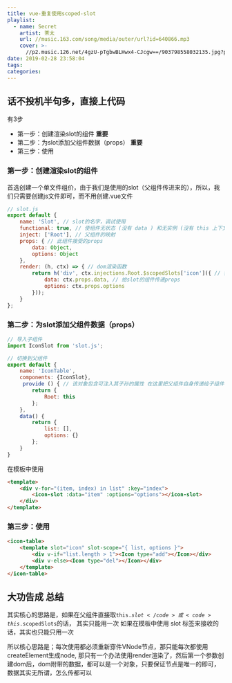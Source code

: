 ```yaml
---
title: vue-重复使用scoped-slot
playlist:
  - name: Secret
    artist: 茶太
    url: //music.163.com/song/media/outer/url?id=640866.mp3
    cover: >-
      //p2.music.126.net/4gzU-pTgbwBLHwx4-CJcgw==/903798558032135.jpg?param=90y90
date: 2019-02-28 23:58:04
tags:
categories:
---
```




<!-- more -->

## 话不投机半句多，直接上代码

有3步
* 第一步：创建渲染slot的组件 **重要**
* 第二步：为slot添加父组件数据（props） **重要**
* 第三步：使用

### 第一步：创建渲染slot的组件 
首选创建一个单文件组价，由于我们是使用的slot（父组件传进来的），所以，我们只需要创建js文件即可，而不用创建.vue文件
```js
// slot.js
export default {
    name: 'Slot', // slot的名字，调试使用
    functional: true, // 使组件无状态 (没有 data ) 和无实例 (没有 this 上下文)。他们用一个简单的 render 函数返回虚拟节点使他们更容易渲染。
    inject: ['Root'], // 父组件的映射 
    props: { // 此组件接受的props
        data: Object,
        options: Object
    },
    render: (h, ctx) => { // dom渲染函数
        return h('div', ctx.injections.Root.$scopedSlots['icon']({ // 得到名为icon的作用域插槽
            data: ctx.props.data, // 给slot的组件传递props
            options: ctx.props.options
        }));
    }
};
```

### 第二步：为slot添加父组件数据（props）

```js
// 导入子组件
import IconSlot from 'slot.js';

// 切换到父组件
export default {
    name: 'IconTable',
    components: {IconSlot},
     provide () { // 该对象包含可注入其子孙的属性 在这里把父组件自身传递给子组件
        return {
            Root: this
        };
    },
    data() {
        return {
            list: [],
            options: {}
        };
    }
}

```
在模板中使用
```html
<template>
    <div v-for="(item, index) in list" :key="index">
        <icon-slot :data="item" :options="options"></icon-slot>
    </div>
</template>
```


### 第三步：使用

```html
<icon-table>
    <template slot="icon" slot-scope="{ list, options }">
        <div v-if="list.length > 1"><Icon type="add"></Icon></div>
        <div v-else><Icon type="del"></Icon></div>
    </template>
</icon-table>

```

## 大功告成 总结
其实核心的思路是，如果在父组件直接取<code>this.$slot</code>或<code>this.$scopedSlots</code>的话，
其实只能用一次
如果在模板中使用 slot 标签来接收的话，其实也只能只用一次

所以核心思路是；每次使用都必须重新穿件VNode节点，那只能每次都使用createElement生成node,
那只有一个办法使用render渲染了，然后第一个参数创建dom后，dom附带的数据，都可以是一个对象，只要保证节点是唯一的即可，数据其实无所谓，怎么传都可以